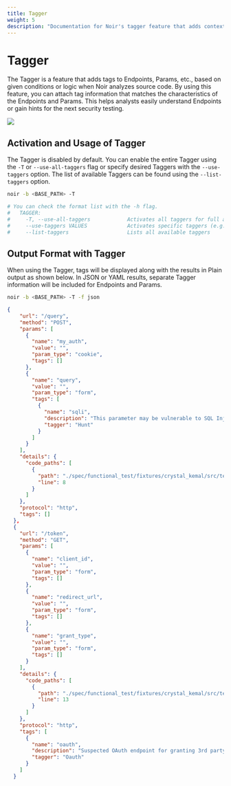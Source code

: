 ```yaml
---
title: Tagger
weight: 5
description: "Documentation for Noir's tagger feature that adds contextual tags to endpoints and parameters for better understanding of APIs"
---
```


# Tagger

The Tagger is a feature that adds tags to Endpoints, Params, etc., based on given conditions or logic when Noir analyzes source code. By using this feature, you can attach tag information that matches the characteristics of the Endpoints and Params. This helps analysts easily understand Endpoints or gain hints for the next security testing.

![](/images/advanced/tagger.png)

## Activation and Usage of Tagger
The Tagger is disabled by default. You can enable the entire Tagger using the `-T` or `--use-all-taggers` flag or specify desired Taggers with the `--use-taggers` option. The list of available Taggers can be found using the `--list-taggers` option.

```bash
noir -b <BASE_PATH> -T

# You can check the format list with the -h flag.
#   TAGGER:
#     -T, --use-all-taggers            Activates all taggers for full analysis coverage
#     --use-taggers VALUES             Activates specific taggers (e.g., --use-taggers hunt,oauth)
#     --list-taggers                   Lists all available taggers
```

## Output Format with Tagger
When using the Tagger, tags will be displayed along with the results in Plain output as shown below. In JSON or YAML results, separate Tagger information will be included for Endpoints and Params.

```bash
noir -b <BASE_PATH> -T -f json
```

```json
{
    "url": "/query",
    "method": "POST",
    "params": [
      {
        "name": "my_auth",
        "value": "",
        "param_type": "cookie",
        "tags": []
      },
      {
        "name": "query",
        "value": "",
        "param_type": "form",
        "tags": [
          {
            "name": "sqli",
            "description": "This parameter may be vulnerable to SQL Injection attacks.",
            "tagger": "Hunt"
          }
        ]
      }
    ],
    "details": {
      "code_paths": [
        {
          "path": "./spec/functional_test/fixtures/crystal_kemal/src/testapp.cr",
          "line": 8
        }
      ]
    },
    "protocol": "http",
    "tags": []
  },
  {
    "url": "/token",
    "method": "GET",
    "params": [
      {
        "name": "client_id",
        "value": "",
        "param_type": "form",
        "tags": []
      },
      {
        "name": "redirect_url",
        "value": "",
        "param_type": "form",
        "tags": []
      },
      {
        "name": "grant_type",
        "value": "",
        "param_type": "form",
        "tags": []
      }
    ],
    "details": {
      "code_paths": [
        {
          "path": "./spec/functional_test/fixtures/crystal_kemal/src/testapp.cr",
          "line": 13
        }
      ]
    },
    "protocol": "http",
    "tags": [
      {
        "name": "oauth",
        "description": "Suspected OAuth endpoint for granting 3rd party access.",
        "tagger": "Oauth"
      }
    ]
  }
```